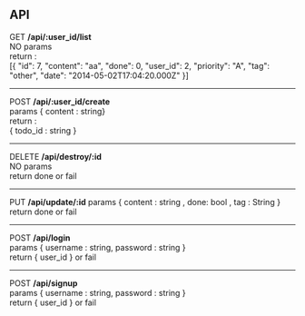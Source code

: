 API
---
GET **/api/:user_id/list**  
NO params  
return :  
[{
"id": 7,
"content": "aa",
"done": 0,
"user_id": 2,
"priority": "A",
"tag": "other",
"date": "2014-05-02T17:04:20.000Z"
}]

---
POST **/api/:user_id/create**  
params  { content : string}  
return :  
{ todo_id : string }

---
DELETE **/api/destroy/:id**  
NO params  
return done  or  fail

---
PUT **/api/update/:id**
params  { content : string , done: bool , tag : String }  
return done  or  fail


---
POST **/api/login**  
params  { username : string, password : string }    
return { user_id } or fail  

---
POST **/api/signup**  
params  { username : string, password : string }    
return { user_id } or fail 
